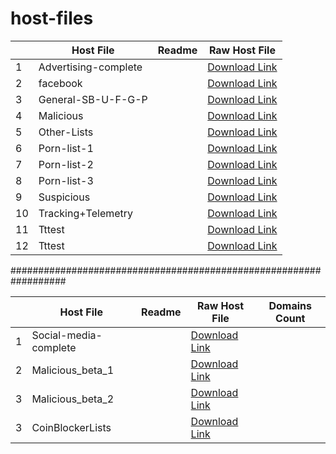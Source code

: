 # host-files
| |   Host File   |     Readme    | Raw Host File |
|-| ------------- | ------------- |---------------|
|1| Advertising-complete   |               | [Download Link](https://raw.githubusercontent.com/vigen77/host-files/main/Advertising-complete.txt) |
|2| facebook      |               | [Download Link](https://raw.githubusercontent.com/vigen77/host-files/main/facebook.txt) |
|3| General-SB-U-F-G-P    |               | [Download Link](https://raw.githubusercontent.com/vigen77/host-files/main/General-SB-U-F-G-P.txt) |
|4| Malicious     |               | [Download Link](https://raw.githubusercontent.com/vigen77/host-files/main/Malicious.txt) |
|5| Other-Lists   |               | [Download Link](https://raw.githubusercontent.com/vigen77/host-files/main/Other-Lists.txt) |
|6| Porn-list-1   |               | [Download Link](https://raw.githubusercontent.com/vigen77/host-files/main/Porn-list-1.txt) |
|7| Porn-list-2   |               | [Download Link](https://raw.githubusercontent.com/vigen77/host-files/main/Porn-list-2.txt) |
|8| Porn-list-3   |               | [Download Link](https://raw.githubusercontent.com/vigen77/host-files/main/Porn-list-3.txt) |
|9| Suspicious    |               | [Download Link](https://raw.githubusercontent.com/vigen77/host-files/main/Suspicious.txt) |
|10| Tracking+Telemetry  |               | [Download Link](https://raw.githubusercontent.com/vigen77/host-files/main/Tracking-Telemetry.txt) |
|11| Tttest  |               | [Download Link](https://raw.githubusercontent.com/vigen77/host-files/main/Tttest.txt) |
|12| Tttest  |               | [Download Link](https://raw.githubusercontent.com/vigen77/host-files/main/Tttest1.txt) |



##################################################################



| |   Host File   |     Readme    | Raw Host File | Domains Count |
|-| ------------- | ------------- |---------------|---------------|
|1| Social-media-complete  |               | [Download Link](https://raw.githubusercontent.com/vigen77/host-files/main/Social-media-complete.txt) |
|2| Malicious_beta_1     |               | [Download Link](https://raw.githubusercontent.com/vigen77/host-files/main/Malicious_beta_1.txt) |
|3| Malicious_beta_2   |               | [Download Link](https://raw.githubusercontent.com/vigen77/host-files/main/Malicious_beta_2.txt) |
|3| CoinBlockerLists   |               | [Download Link](https://raw.githubusercontent.com/vigen77/host-files/main/CoinBlockerLists.txt) |
